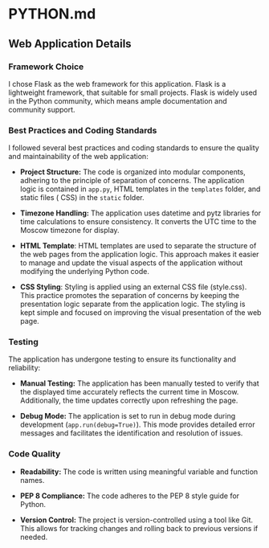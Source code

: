 # PYTHON.md

## Web Application Details

### Framework Choice

I chose Flask as the web framework for this application. Flask is a lightweight framework, that suitable for small
projects. Flask is widely used in the Python community, which means ample documentation and community support.

### Best Practices and Coding Standards

I followed several best practices and coding standards to ensure the quality and maintainability of the web application:

- **Project Structure:** The code is organized into modular components, adhering to the principle of separation of
  concerns. The application logic is contained in `app.py`, HTML templates in the `templates` folder, and static files (
  CSS) in the `static` folder.

- **Timezone Handling:** The application uses datetime and pytz libraries for time calculations to ensure consistency.
  It converts the UTC time to the Moscow timezone for display.

- **HTML Template**: HTML templates are used to separate the structure of the web pages from the application logic. This
  approach makes it easier to manage and update the visual aspects of the application without modifying the underlying
  Python code.

- **CSS Styling**: Styling is applied using an external CSS file (style.css). This practice promotes the separation of
  concerns by keeping the presentation logic separate from the application logic. The styling is kept simple and focused
  on improving the visual presentation of the web page.

### Testing

The application has undergone testing to ensure its functionality and reliability:

- **Manual Testing:** The application has been manually tested to verify that the displayed time accurately reflects the
  current time in Moscow. Additionally, the time updates correctly upon refreshing the page.

- **Debug Mode:** The application is set to run in debug mode during development (`app.run(debug=True)`). This mode
  provides detailed error messages and facilitates the identification and resolution of issues.

### Code Quality

- **Readability:** The code is written using meaningful variable and function names.

- **PEP 8 Compliance:** The code adheres to the PEP 8 style guide for Python.

- **Version Control:** The project is version-controlled using a tool like Git. This allows for tracking changes and
  rolling back to previous versions if needed.
